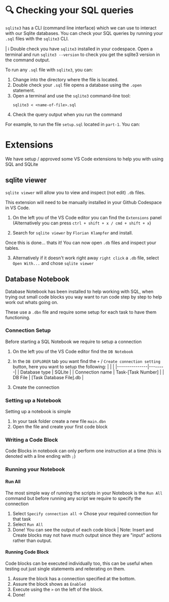 # 🔍 Checking your SQL queries

`sqlite3` has a CLI (command line interface) which we can use to interact with our Sqlite databases. You can check your SQL queries by running your `.sql` files with the `sqlite3` CLI.

| ℹ️ Double check you have `sqlite3` installed in your codespace. Open a terminal and run `sqlite3 --version` to check you get the sqlite3 version in the command output.

 To run any `.sql` file with `sqlite3`, you can:

1. Change into the directory where the file is located.
1. Double check your `.sql` file opens a database using the `.open` statement.
1. Open a terminal and use the `sqlite3` command-line tool:
   ```terminal
   sqlite3 < <name-of-file>.sql
   ```
1. Check the query output when you run the command

For example, to run the file `setup.sql` located in `part-1`. You can:


# Extensions
We have setup / approved some VS Code extensions to help you with using SQL and SQLite

## sqlite viewer
`sqlite viewer` will allow you to view and inspect (not edit) `.db` files.

This extension will need to be manually installed in your Github Codespace in VS Code.

1. On the left you of the VS Code editor you can find the `Extensions` panel (Alternatively you can press `ctrl + shift + x / cmd + shift + x`)

2. Search for `sqlite viewer` by `Florian Klampfer` and install.

Once this is done... thats it! You can now open `.db` files and inspect your tables.

3. Alternatively if it doesn't work right away `right click` a `.db` file, select `Open With...` and chose `sqlite viewer`

## Database Notebook
Database Notebook has been installed to help working with SQL, when trying out small code blocks you way want to run code step by step to help work out whats going on.

These use a `.dbn` file and require some setup for each task to have them functioning.

### Connection Setup
Before starting a SQL Notebook we require to setup a connection

1. On the left you of the VS Code editor find the `DB Notebook`
2. In the `DB EXPLORER` tab you want find the `+` / `Create connection setting` button, here you want to setup the following:
    |  |  |
    |---------------|--------|
    | Database type | SQLite |
    | Connection name | Task-[Task Number] |
    | DB File | [Task Database File].db |

3. Create the connection

### Setting up a Notebook
Setting up a notebook is simple 

1. In your task folder create a new file `main.dbn`
2. Open the file and create your first code block

### Writing a Code Block
Code Blocks in notebook can only perform one instruction at a time (this is denoted with a line ending with `;`)

### Running your Notebook

#### Run All
The most simple way of running the scripts in your Notebook is the `Run All` command but before running any script we require to specify the connection

1. Select `Specify connection all` -> Chose your required connection for that task
2. Select `Run All` 
3. Done! You can see the output of each code block | Note: Insert and Create blocks may not have much output since they are "input" actions rather than output.

#### Running Code Block
Code blocks can be executed individually too, this can be useful when testing out just single statements and reiterating on them.

1. Assure the block has a connection specified at the bottom.
2. Assure the block shows as `Enabled`
3. Execute using the `>` on the left of the block.
4. Done!